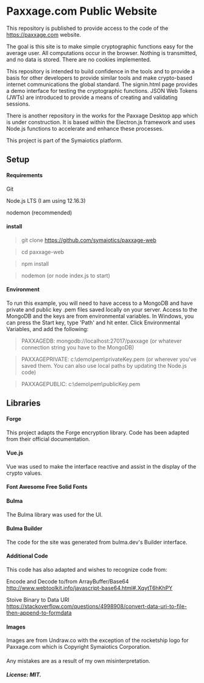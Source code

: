 # Paxxage.com Public Website

This repository is published to provide access to the code of the https://paxxage.com website. 

The goal is this site is to make simple cryptographic functions easy for the average user. All computations occur in the browser. Nothing is transmitted, and no data is stored. There are no cookies implemented. 

This repository is intended to build confidence in the tools and to provide a basis for other developers to provide similar tools and make crypto-based internet communications the global standard. The signin.html page provides a demo interface for testing the cryptographic functions. JSON Web Tokens (JWTs) are introduced to provide a means of creating and validating sessions. 

There is another repository in the works for the Paxxage Desktop app which is under construction. It is based within the Electron.js framework and uses Node.js functions to accelerate and enhance these processes.

This project is part of the Symaiotics platform.

## Setup

#### Requirements
Git

Node.js LTS (I am using 12.16.3)

nodemon (recommended)

#### install
> git clone https://github.com/symaiotics/paxxage-web 

> cd paxxage-web

> npm install

> nodemon (or node index.js to start)

#### Environment
To run this example, you will need to have access to a MongoDB and have private and public key .pem files saved locally on your server.
Access to the MongoDB and the keys are from environmental variables.
In Windows, you can press the Start key, type 'Path' and hit enter. Click Environmental Variables, and add the following:
> PAXXAGEDB: mongodb://localhost:27017/paxxage (or whatever connection string you have to the MongoDB)

> PAXXAGEPRIVATE: c:\demo\pem\privateKey.pem (or wherever you've saved them. You can also use local paths by updating the Node.js code)

> PAXXAGEPUBLIC: c:\demo\pem\publicKey.pem  

## Libraries
#### Forge
This project adapts the Forge encryption library.
Code has been adapted from their official documentation.

#### Vue.js
Vue was used to make the interface reactive and assist in the display of the crypto values.

#### Font Awesome Free Solid Fonts

#### Bulma 
The Bulma library was used for the UI.

#### Bulma Builder
The code for the site was generated from bulma.dev's Builder interface.

#### Additional Code
This code has also adapted and wishes to recognize code from:

Encode and Decode to/from ArrayBuffer/Base64
http://www.webtoolkit.info/javascript-base64.html#.XqytT6hKhPY

Stoive Binary to Data URI
https://stackoverflow.com/questions/4998908/convert-data-uri-to-file-then-append-to-formdata

#### Images
Images are from Undraw.co with the exception of the rocketship logo for Paxxage.com which is Copyright Symaiotics Corporation.


#### 
Any mistakes are as a result of my own misinterpretation.



##### License: MIT.
